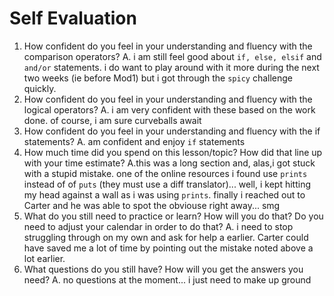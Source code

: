 # Self Evaluation

1. How confident do you feel in your understanding and fluency with the comparison operators?
  A. i am still feel good about `if, else, elsif` and `and/or` statements. i do want to play around with it more during the next two weeks (ie before Mod1) but i got through the `spicy` challenge quickly.
1. How confident do you feel in your understanding and fluency with the logical operators?
  A. i am very confident with these based on the work done. of course, i am sure curveballs await
1. How confident do you feel in your understanding and fluency with the if statements?
 A. am confident and enjoy `if` statements
1. How much time did you spend on this lesson/topic? How did that line up with your time estimate?
 A.this was a long section and, alas,i got stuck with a stupid mistake. one of the online resources i found use `prints` instead of  of `puts` (they must use a diff translator)... well, i kept hitting my head against a wall as i was using `prints`. finally i reached out to Carter and he was able to spot the obviouse right away... smg
1. What do you still need to practice or learn? How will you do that? Do you need to adjust your calendar in order to do that?
 A. i need to stop struggling through on my own and ask for help a earlier. Carter could have saved me a lot of time by pointing out the mistake noted above a lot earlier.
1. What questions do you still have? How will you get the answers you need?
 A. no questions at the moment... i just need to make up ground
